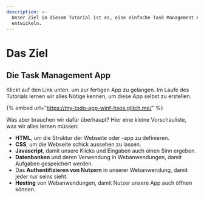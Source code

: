 ```yaml
---
description: >-
  Unser Ziel in diesem Tutorial ist es, eine einfache Task Management App zu
  entwickeln.
---
```


# Das Ziel

## Die Task Management App

Klickt auf den Link unten, um zur fertigen App zu gelangen. Im Laufe des Tutorials lernen wir alles Nötige kennen, um diese App selbst zu erstellen.

{% embed url="https://my-todo-app-winf-hsos.glitch.me/" %}

Was aber brauchen wir dafür überhaupt? Hier eine kleine Vorschauliste, was wir alles lernen müssen:

* **HTML**, um die Struktur der Webseite oder -app zu definieren.
* **CSS**, um die Webseite schick aussehen zu lassen.
* **Javascript**, damit unsere Klicks und Eingaben auch einen Sinn ergeben.
* **Datenbanken** und deren Verwendung in Webanwendungen, damit Aufgaben gespeichert werden.
* Das **Authentifizieren von Nutzern** in unserer Webanwendung, damit jeder nur seins sieht.
* **Hosting** von Webanwendungen, damit Nutzer unsere App auch öffnen können.



